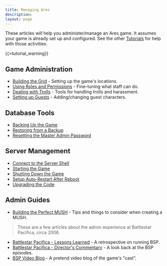 ```yaml
---
title: Managing Ares
description:
layout: page
---
```


These articles will help you administer/manage an Ares game.  It assumes your game is already set up and configured.  See the other [Tutorials](/tutorials) for help with those activities.

{{>tutorial_warning}}

## Game Administration

* [Building the Grid](/tutorials/manage/building) - Setting up the game's locations.
* [Using Roles and Permissions](/tutorisl/manage/roles) - Fine-tuning what staff can do.
* [Dealing with Trolls](/tutorials/manage/trolls) - Tools for handling trolls and harassment.
* [Setting up Guests](/tutorials/manage/guests) - Adding/changing guest characters.

## Database Tools

* [Backing Up the Game](/tutorials/manage/backups)
* [Restoring from a Backup](/tutorials/manage/restore-db)
* [Resetting the Master Admin Password](/tutorials/manage/forgot-headwiz-pw)

## Server Management

* [Connect to the Server Shell](/tutorials/install/server-shell)
* [Starting the Game](/tutorials/manage/start)
* [Shutting Down the Game](/tutorials/manage/shutdown)
* [Setup Auto-Restart After Reboot](/tutorials/manage/restart-after-reboot)
* [Upgrading the Code](/tutorials/manage/upgrades)

## Admin Guides

* [Building the Perfect MUSH](/articles/building-the-perfect-mush) - Tips and things to consider when creating a MUSH.

> These are a few articles about the admin experience at Battlestar Pacifica, circa 2006. 

* [Battlestar Pacifica - Lessons Learned](/articles/battlestar-pacifica-lessons-learned) - A retrospective on running BSP.
* [Battlestar Pacifica - Director's Commentary](/articles/battlestar-pacifica-director-s-commentary) - A look back at the BSP episodes.
* [BSP Video Blog](/articles/bsp-video-blog) - A pretend video blog of the game's "cast".
